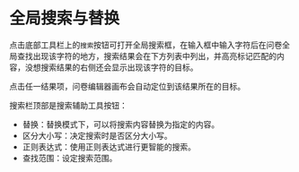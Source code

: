 # 全局搜索与替换

点击底部工具栏上的`搜索`按钮可打开全局搜索框，在输入框中输入字符后在问卷全局查找出现该字符的地方，搜索结果会在下方列表中列出，并高亮标记匹配的内容，没想搜索结果的右侧还会显示出现该字符的目标。

点击任一结果项，问卷编辑器画布会自动定位到该结果所在的目标。

搜索栏顶部是搜索辅助工具按钮：
+ 替换：替换模式下，可以将搜索内容替换为指定的内容。
+ 区分大小写：决定搜索时是否区分大小写。
+ 正则表达式：使用正则表达式进行更智能的搜索。
+ 查找范围：设定搜索范围。


